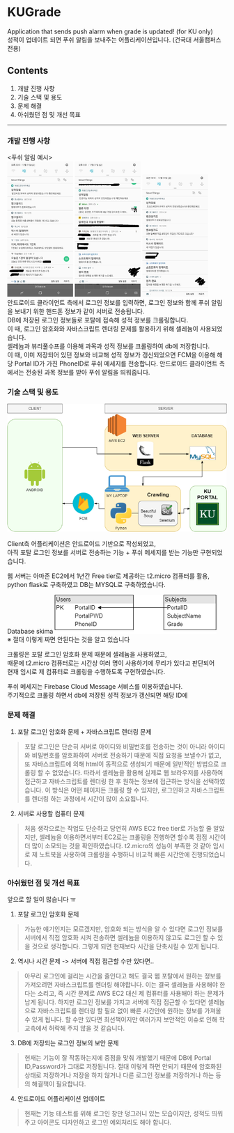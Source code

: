 # KUGrade
Application that sends push alarm when grade is updated! (for KU only)  
성적이 업데이트 되면 푸쉬 알림을 보내주는 어플리케이션입니다. (건국대 서울캠퍼스 전용)  
  
## Contents  
1. 개발 진행 사항  
2. 기술 스택 및 용도  
3. 문제 해결  
4. 아쉬웠던 점 및 개선 목표  
---
### 개발 진행 사항  
 <푸쉬 알림 예시>  
<img src="./img/1.jpg" width="30%">
<img src="./img/2.jpg" width="30%">
<img src="./img/3.jpg" width="30%">  
안드로이드 클라이언트 측에서 로그인 정보를 입력하면, 로그인 정보와 함께 푸쉬 알림을 보내기 위한 핸드폰 정보가 같이 서버로 전송됩니다.  
DB에 저장된 로그인 정보들로 포탈에 접속해 성적 정보를 크롤링합니다.  
이 때, 로그인 암호화와 자바스크립트 렌더링 문제를 활용하기 위해 셀레늄이 사용되었습니다.  
셀레늄과 뷰리풀수프를 이용해 과목과 성적 정보를 크롤링하여 db에 저장합니다.  
이 때, 이미 저장되어 있던 정보와 비교해 성적 정보가 갱신되었으면 FCM을 이용해 해당 Portal ID가 가진 PhoneID로 푸쉬 메세지를 전송합니다.
안드로이드 클라이언트 측에서는 전송된 과목 정보를 받아 푸쉬 알림을 띄워줍니다.

### 기술 스택 및 용도  
![TechStack](./img/TechStack_KUGrade_ver_1.png)  

Client측 어플리케이션은 안드로이드 기반으로 작성되었고,  
아직 포탈 로그인 정보를 서버로 전송하는 기능 + 푸쉬 메세지를 받는 기능만 구현되었습니다.  

웹 서버는 아마존 EC2에서 1년간 Free tier로 제공하는 t2.micro 컴퓨터를 활용,  
python flask로 구축하였고 DB는 MYSQL로 구축하였습니다.

Database skima
![Database](./img/Database_KUGrade_ver_1.png)  
※ 절대 이렇게 짜면 안된다는 것을 알고 있습니다

크롤링은 포탈 로그인 암호화 문제 때문에 셀레늄을 사용하였고,  
때문에 t2.micro 컴퓨터로는 시간상 여러 명이 사용하기에 무리가 있다고 판단되어  
현재 임시로 제 컴퓨터로 크롤링을 수행하도록 구현하였습니다. 

푸쉬 메세지는 Firebase Cloud Message 서비스를 이용하였습니다.  
주기적으로 크롤링 하면서 db에 저장된 성적 정보가 갱신되면 해당 ID에 
### 문제 해결  
1. 포탈 로그인 암호화 문제 + 자바스크립트 렌더링 문제
 > 포탈 로그인은 단순히 서버로 아이디와 비밀번호를 전송하는 것이 아니라 아이디와 비밀번호를 암호화하여 서버로 전송하기 때문에 직접 요청을 보낼수가 없고, 또 자바스크립트에 의해 html이 동적으로 생성되기 때문에 일반적인 방법으로 크롤링 할 수 없었습니다. 따라서 셀레늄을 활용해 실제로 웹 브라우저를 사용하여 접근하고 자바스크립트를 렌더링 한 후 원하는 정보에 접근하는 방식을 선택하였습니다. 이 방식은 어떤 페이지든 크롤링 할 수 있지만, 로그인하고 자바스크립트를 렌더링 하는 과정에서 시간이 많이 소요됩니다.  
2. 서버로 사용할 컴퓨터 문제
 > 처음 생각으로는 작업도 단순하고 당연히 AWS EC2 free tier로 가능할 줄 알았지만, 셀레늄을 이용하면서부터 EC2로는 크롤링을 진행하면 할수록 점점 시간이 더 많이 소모되는 것을 확인하였습니다. t2.micro의 성능이 부족한 것 같아 임시로 제 노트북을 사용하여 크롤링을 수행하니 비교적 빠른 시간안에 진행되었습니다.
 
### 아쉬웠던 점 및 개선 목표  
앞으로 할 일이 많습니다 ㅠ

1. 포탈 로그인 암호화 문제
 > 가능한 얘기인지는 모르겠지만, 암호화 되는 방식을 알 수 있다면 로그인 정보를 서버에서 직접 암호화 시켜 전송하면 셀레늄을 이용하지 않고도 로그인 할 수 있을 것으로 생각합니다. 그렇게 되면 현재보다 시간을 단축시킬 수 있게 됩니다.
2. 역시나 시간 문제 -> 서버에 직접 접근할 수만 있다면..
 > 아무리 로그인에 걸리는 시간을 줄인다고 해도 결국 웹 포탈에서 원하는 정보를 가져오려면 자바스크립트를 렌더링 해야합니다. 이는 결국 셀레늄을 사용해야 한다는 소리고, 즉 시간 문제로 AWS EC2 대신 제 컴퓨터를 사용해야 하는 문제가 남게 됩니다. 하지만 로그인 정보를 가지고 서버에 직접 접근할 수 있다면 셀레늄으로 자바스크립트를 렌더링 할 필요 없이 빠른 시간안에 원하는 정보를 가져올 수 있게 됩니다. 할 수만 있다면 최선책이지만 여러가지 보안적인 이슈로 인해 학교측에서 허락해 주지 않을 것 같습니다.
3. DB에 저장되는 로그인 정보의 보안 문제
 > 현재는 기능이 잘 작동하는지에 중점을 맞춰 개발했기 때문에 DB에 Portal ID,Password가 그대로 저장됩니다. 절대 이렇게 하면 안되기 때문에 암호화된 상태로 저장하거나 저장을 하지 않거나 다른 로그인 정보를 저장하거나 하는 등의 해결책이 필요합니다.
4. 안드로이드 어플리케이션 업데이트
 > 현재는 기능 테스트를 위해 로그인 창만 덩그러니 있는 모습이지만, 성적도 띄워주고 아이콘도 디자인하고 로그인 예외처리도 해야 합니다.
 
 
